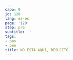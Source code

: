 ```yaml
---
capo: 0
id: 120
lang: es-es
page: '120'
step: pre
subtitle: ''
tags:
- pas
- pen
title: NO ESTÁ AQUÍ, RESUCITÓ
---
```

